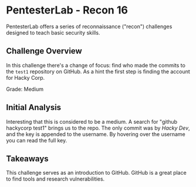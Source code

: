 # PentesterLab - Recon 16

PentesterLab offers a series of reconnaissance ("recon") challenges designed to
teach basic security skills.

## Challenge Overview

In this challenge there's a change of focus: find who made the commits to
the `test1` repository on GitHub. As a hint the first step is finding the
account for Hacky Corp.

Grade: Medium

## Initial Analysis

Interesting that this is considered to be a medium. A search for
"github hackycorp test1" brings us to the repo. The only commit was by _Hacky
Dev_, and the key is appended to the username. By hovering over the username
you can read the full key.

## Takeaways

This challenge serves as an introduction to GitHub. GitHub is a great place to
find tools and research vulnerabilities.
